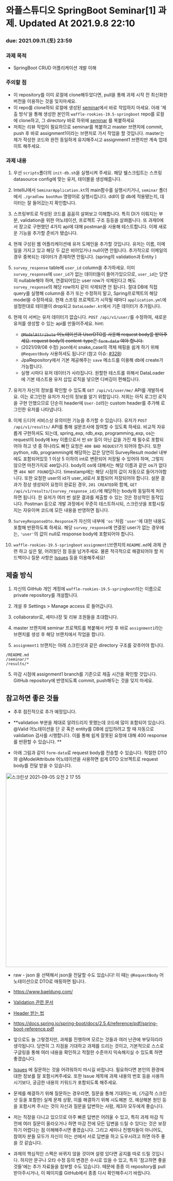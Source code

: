 # 와플스튜디오 SpringBoot Seminar[1] 과제. Updated At 2021.9.8 22:10

### due: 2021.09.11.(토) 23:59

### 과제 목적
- SpringBoot CRUD 어플리케이션 개발 이해

### 주의할 점
- 이 repository를 이미 로컬에 clone해두었다면, pull을 통해 과제 시작 전 최신화한 버전을 이용하는 것을 잊지마세요.
- 이 repo를 clone하되 로컬에 생성된 [seminar](seminar)에서 바로 작업하지 마세요.
아래 '제출 방식'을 통해 생성한 본인의 `waffle-rookies-19.5-springboot` repo를 로컬에 clone하고, 그 directory 바로 하위에 [seminar](seminar)
를 복붙하세요
- 저희는 리뷰 작업이 필요하므로 seminar를 복붙하고 master 브랜치에 commit, push 후 바로 assignment1이라는 브랜치로 가서 작업을 할 것입니다. master는 제가 작성한 코드와 완전 동일하게 유지해주시고 assignment1 브랜치만 계속 업데이트 해주세요.

### 과제 내용
1. 우선 `scripts`폴더의 `init-db.sh`을 실행시켜 주세요. 해당 쉘스크립트는 스프링 datasource config에 맞는 유저, 테이블을 생성해줍니다.
2. IntelliJ에서 `SeminarApplication.kt`의 main함수를 실행시키거나, `seminar` 폴더에서 `./gradlew bootRun` 명령어로 실행시킵니다.
ddl이 잘 db에 적용됐는지, 데이터는 잘 들어갔는지 확인합니다.
3. 스프링부트로 작성된 코드를 꼼꼼히 살펴보고 이해합니다. 특히 DI가 이뤄지는 부분, validation을 위한 어노테이션, 프로젝트 구조 등등을 살펴봅니다.
또 과제0에서 장고로 구현했던 4가지 api에 대해 postman을 사용해 테스트합니다.
이제 새로운 기능을 추가할 준비가 됐습니다.
4. 현재 구성된 웹 어플리케이션에 유저 도메인을 추가할 것입니다.
유저는 이름, 이메일을 가지고 있고 해당 두 값은 비어있거나 null이면 안됩니다. 추가적으로 이메일의 경우 중복되는 데이터가 존재하면 안됩니다. (spring의 validation과 Entity )

2. `survey_response` table에 `user_id` column을 추가하세요. 이미 `survey_response`에 `user_id`가 없는 데이터들이 들어가있으므로,
`user_id`는 당연히 nullable해야 하며, 연결되어있는 user row가 삭제된다고 해도 `survey_response`의 해당 row까지 같이 삭제되면 안 됩니다.
절대 DB에 직접 query를 실행해 column을 추가 또는 수정하지 말고, Spring프로젝트의 해당 model을
수정하세요.
현재 스프링 프로젝트가 시작될 때마다 `application.yml`에 설정한대로 테이블이 drop되고 `DataLoader.kt`에서 기존 데이터가 추가됩니다.

4. 현재 이 서버는 유저 데이터가 없습니다. `POST /api/v1/user/`를 수정하여, 새로운 유저를 생성할 수 있는 api를 만들어주세요.
hint: 
    - ~~`@ModelAttribute` 어노테이션과 UserDTO를 사용해 request body를 받아주세요. request body의 content-type은 `form-data` 여야 합니다.~~
    - (2021/09/08 수정) json에서 snake_case의 객체 매핑을 쉽게 하기 위해 `@RequestBody` 사용하셔도 됩니다! (참고 이슈: [#328](https://github.com/wafflestudio/19.5-rookies/issues/328))
    - JpaRepository에서 기본 제공해주는 `save` 메소드를 이용해 db에 create가 가능합니다.
    - 실행 시마다 유저 데이터가 사라집니다. 원할한 테스트를 위해서 DataLoader에 기본 테스트용 유저 삽입 로직을 넣으면 디버깅이 편해집니다.

7. 유저가 자신의 정보를 확인할 수 있도록 `GET /api/v1/user/me/` API를 개발하세요. 이는 로그인한 유저가 자신의 정보를 알기 위함입니다. 저희는 아직 로그인 로직을 구현 안했으므로 단순히 header에 `User-Id`라는 custom header를 추가해 로그인한 유저를 나타냅니다.

8. 이제 드디어 서비스상 유의미한 기능을 추가할 수 있습니다. 유저가 `POST /api/v1/results/` API를 통해 설문조사에 참여할 수 있도록 하세요. 비교적 자유롭게
구현하셔도 되는데, spring_exp, rdb_exp, programming_exp, os는 request의 body에 key 이름으로서 빈 str 등이 아닌 값을 가진 채 필수로 포함되어야 하고
넷 중 하나라도 빠진 요청은 `400 BAD REQUEST`가 되어야 합니다. 또한 python, rdb, programming에 해당하는 값은 당연히 SurveyResult model 내부에도 포함되어있듯
1 이상 5 이하의 int로 변환되어 저장될 수 있어야 하며, 그렇지 않으면 마찬가지로 `400`입니다. body의 os에 대해서는 해당 이름과 같은 os가 없다면 `404 NOT FOUND`입니다.
timestamp에는 해당 시점의 값이 자동으로 들어가야합니다. 또한 요청한 user의 id가 user_id로서 포함되어 저장되어야 합니다.
설문 결과가 정상 생성되어 요청이 완료된 경우, `201 CREATED`와 함께, `GET /api/v1/results/{survey_response_id}/`에 해당하는 body와 동일하게 처리하면 됩니다.
한 유저가 여러 번 설문 결과를 제출할 수 있는 것은 정상적인 동작입니다. Postman 등으로 개발 과정에서 꾸준히 테스트하시되, 스크린샷을 포함시킬지는 자유이며 코드에 모든 내용을 반영하면 됩니다.

9. `SurveyResponseDto.Response`가 자신의 내부에 `'os'`처럼 `'user'`에 대한 내용도 포함해 반환하도록 하세요. 해당 `survey_response`에 연결된 user가 없는 경우에는,
`'user'`의 값이 null로 response body에 포함되어야 합니다.
10. `waffle-rookies-19.5-springboot` `assignment1`브랜치의 `README.md`에 과제 관련 하고 싶은 말, 어려웠던 점 등을 남겨주세요. 물론 적극적으로 해결되어야 할 피드백이나
질문 사항은 [Issues](https://github.com/wafflestudio/19.5-rookies/issues) 등을 이용해주세요!

## 제출 방식
1. 자신의 GitHub 개인 계정에 `waffle-rookies-19.5-springboot`라는 이름으로 private repository를 개설합니다.

2. 개설 후 Settings > Manage access 로 들어갑니다.

3. collaborator로, 세미나장 및 리뷰 조원들을 초대합니다.

2. master 브랜치에 seminar 프로젝트를 복붙해서 커밋 후 바로 `assignment1`라는 브랜치를 생성 후 해당 브랜치에서 작업을 합니다. 

4. `assignment1` 브랜치는 아래 스크린샷과 같은 directory 구조를 갖추어야 합니다.

```
/README.md
/seminar/*
/results/*
```

5. 마감 시점에 assignment1 branch를 기준으로 제출 시간을 확인할 것입니다. GitHub repository에 반영되도록 commit, push해두는 것을 잊지 마세요.


## 참고하면 좋은 것들
- 추후 점진적으로 추가 예정입니다.

- **validation 부분을 제대로 알려드리지 못했는데 코드에 많이 포함되어 있습니다. @Valid 어노테이션을 단 곳 혹은 entity를 DB에 삽입하려고 할 때 자동으로 validation 검사를 시행합니다. 이를 통해 쉽게 잘못된 요청에 대해 400 response를 반환할 수 있습니다. **

- 아래 그림과 같이 `form-data`로 request body를 전송할 수 있습니다. 적절한 DTO와 @ModelAttribute 어노테이션을 사용하면 쉽게 DTO 오브젝트로 request body를 전달 받을 수 있습니다.
 <img width="605" alt="스크린샷 2021-09-05 오전 2 17 55" src="https://user-images.githubusercontent.com/48513130/132103089-010135e6-2b63-4caa-8f84-c5c14f5c81fc.png">

- raw - json 을 선택해서 json을 전달할 수도 있습니다! 이 때는 `@RequestBody` 어노테이션으로 DTO로 매핑하면 됩니다.

- https://www.baeldung.com/ 

- [Validation 관련 문서](https://www.baeldung.com/spring-service-layer-validation)

- [Header 받는 법](https://www.baeldung.com/spring-rest-http-headers)

- https://docs.spring.io/spring-boot/docs/2.5.4/reference/pdf/spring-boot-reference.pdf

- 앞으로도 늘 그렇겠지만, 과제를 진행하며 모르는 것들과 여러 난관에 부딪히리라 생각됩니다. 당연히 그 지점을 기대하고 과제를 드리는 것이고, 기본적으로 스스로 구글링을
통해 여러 내용을 확인하고 적절한 수준까지 익숙해지실 수 있도록 하면 좋겠습니다.

- [Issues](https://github.com/wafflestudio/rookies/issues) 에 질문하는 것을 어려워하지 마시길 바랍니다. 필요하다면 본인의 환경에 대한 정보를 잘 포함시켜주세요.
또한 Issue 제목에 과제 내용의 번호 등을 사용하시기보다, 궁금한 내용의 키워드가 포함되도록 해주세요.
- 문제를 해결하기 위해 질문하는 경우라면, 질문을 통해 기대하는 바, (가급적 스크린샷 등을 포함한) 실제 문제 상황, 이를 해결하기 위해 시도해본 것, 예상해본 원인 등을 포함시켜 주시는 것이 자신과 질문을 답변하는 사람, 제3자 모두에게 좋습니다.
- 저는 직장을 다니고 있으므로 아주 빠른 답변은 어려울 수 있고, 특히 과제 마감 직전에 여러 질문이 올라오거나 하면 마감 전에 모든 답변을 드릴 수 있다는 것은
보장하기 어렵다는 점 이해해주시면 좋겠습니다. 그리고 세미나 진행자들이 아니어도, 참여자 분들 모두가 자신이 아는 선에서 서로 답변을 하고 도우시려고 하면 아주 좋을 것 같습니다.
- 과제의 핵심적인 스펙은 바뀌지 않을 것이며 설령 있다면 공지를 따로 드릴 것입니다. 하지만 문구나 오타 수정 등의 변경은 수시로 있을 수 있고,
특히 '참고하면 좋을 것들'에는 추가 자료들을 첨부할 수도 있습니다. 때문에 종종 이 repository를 pull 받아주시거나, 이 페이지를 GitHub에서 종종 다시 확인해주시기 바랍니다.

